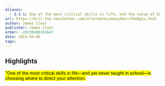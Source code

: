 ```yaml
---
aliases:
  - 3-2-1: One of the most critical skills in life, and the value of knowing yourself
url: https://kill-the-newsletter.com/alternates/mevydkwrv7be8g1u.html
author: James Clear
publisher: James Clear
order: -20230406103647
date: 2023-04-06
tags:
---
```


## Highlights
<mark>"One of the most critical skills in life—and yet never taught in school—is choosing where to direct your attention.</mark>

